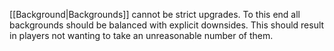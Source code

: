 [[Background|Backgrounds]] cannot be strict upgrades. To this end all backgrounds should be balanced with explicit downsides. This should result in players not wanting to take an unreasonable number of them.